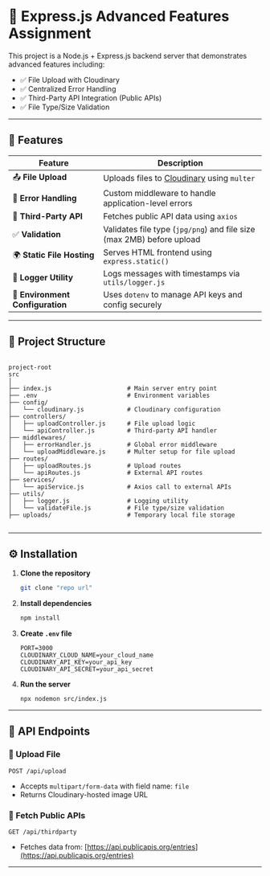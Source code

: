 # 📁 Express.js Advanced Features Assignment

This project is a Node.js + Express.js backend server that demonstrates advanced features including:

- ✅ File Upload with Cloudinary
- ✅ Centralized Error Handling
- ✅ Third-Party API Integration (Public APIs)
- ✅ File Type/Size Validation

---

## 🚀 Features

| Feature                          | Description                                                           |
| -------------------------------- | --------------------------------------------------------------------- |
| 📤 **File Upload**               | Uploads files to [Cloudinary](https://cloudinary.com/) using `multer` |
| 🛑 **Error Handling**            | Custom middleware to handle application-level errors                  |
| 🔌 **Third-Party API**           | Fetches public API data using `axios`                                 |
| ✅ **Validation**                | Validates file type (`jpg/png`) and file size (max 2MB) before upload |
| 🌍 **Static File Hosting**       | Serves HTML frontend using `express.static()`                         |
| 🧠 **Logger Utility**            | Logs messages with timestamps via `utils/logger.js`                   |
| 🔐 **Environment Configuration** | Uses `dotenv` to manage API keys and config securely                  |

---

## 📁 Project Structure

```

project-root
src
│
├── index.js                     # Main server entry point
├── .env                         # Environment variables
├── config/
│   └── cloudinary.js            # Cloudinary configuration
├── controllers/
│   ├── uploadController.js      # File upload logic
│   └── apiController.js         # Third-party API handler
├── middlewares/
│   ├── errorHandler.js          # Global error middleware
│   └── uploadMiddleware.js      # Multer setup for file upload
├── routes/
│   ├── uploadRoutes.js          # Upload routes
│   └── apiRoutes.js             # External API routes
├── services/
│   └── apiService.js            # Axios call to external APIs
├── utils/
│   ├── logger.js                # Logging utility
│   └── validateFile.js          # File type/size validation
├── uploads/                     # Temporary local file storage


```

---

## ⚙️ Installation

1. **Clone the repository**

   ```bash
   git clone "repo url"
   ```

2. **Install dependencies**

   ```bash
   npm install
   ```

3. **Create `.env` file**

   ```env
   PORT=3000
   CLOUDINARY_CLOUD_NAME=your_cloud_name
   CLOUDINARY_API_KEY=your_api_key
   CLOUDINARY_API_SECRET=your_api_secret
   ```

4. **Run the server**

   ```bash
   npx nodemon src/index.js
   ```

---

## 🧪 API Endpoints

### 🔼 Upload File

```
POST /api/upload
```

- Accepts `multipart/form-data` with field name: `file`
- Returns Cloudinary-hosted image URL

### 🔽 Fetch Public APIs

```
GET /api/thirdparty
```

- Fetches data from: [https://api.publicapis.org/entries](https://api.publicapis.org/entries)

---

